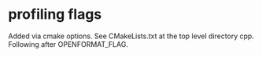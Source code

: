 # profiling flags

Added via cmake options. See CMakeLists.txt at the top level directory cpp. Following after OPENFORMAT_FLAG.